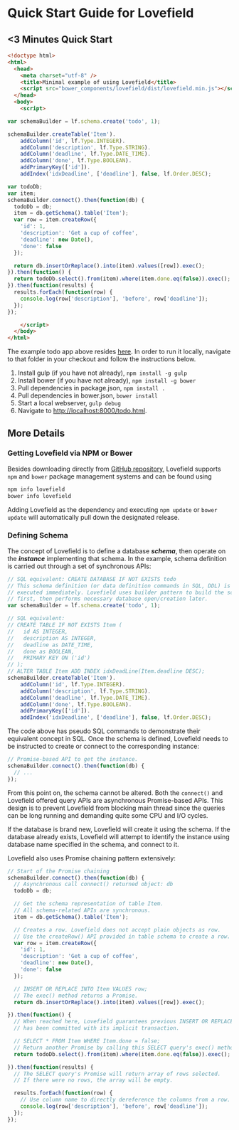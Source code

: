 # Quick Start Guide for Lovefield

## <3 Minutes Quick Start

```html
<!doctype html>
<html>
  <head>
    <meta charset="utf-8" />
    <title>Minimal example of using Lovefield</title>
    <script src="bower_components/lovefield/dist/lovefield.min.js"></script>
  </head>
  <body>
    <script>

var schemaBuilder = lf.schema.create('todo', 1);

schemaBuilder.createTable('Item').
    addColumn('id', lf.Type.INTEGER).
    addColumn('description', lf.Type.STRING).
    addColumn('deadline', lf.Type.DATE_TIME).
    addColumn('done', lf.Type.BOOLEAN).
    addPrimaryKey(['id']).
    addIndex('idxDeadline', ['deadline'], false, lf.Order.DESC);

var todoDb;
var item;
schemaBuilder.connect().then(function(db) {
  todoDb = db;
  item = db.getSchema().table('Item');
  var row = item.createRow({
    'id': 1,
    'description': 'Get a cup of coffee',
    'deadline': new Date(),
    'done': false
  });

  return db.insertOrReplace().into(item).values([row]).exec();
}).then(function() {
  return todoDb.select().from(item).where(item.done.eq(false)).exec();
}).then(function(results) {
  results.forEach(function(row) {
    console.log(row['description'], 'before', row['deadline']);
  });
});

    </script>
  </body>
</html>
```

The example todo app above resides [here](
https://github.com/google/lovefield/tree/master/demos/todo). In order to run
it locally, navigate to that folder in your checkout and follow the instructions
below.

1. Install gulp (if you have not already), ```npm install -g gulp```
2. Install bower (if you have not already), ```npm install -g bower```
3. Pull dependencies in package.json, ```npm install .```
4. Pull dependencies in bower.json, ```bower install```
5. Start a local webserver, ```gulp debug```
6. Navigate to [http://localhost:8000/todo.html](http://localhost:8000/todo.html).


## More Details

### Getting Lovefield via NPM or Bower

Besides downloading directly from [GitHub repository](
https://github.com/google/lovefield/tree/master/dist), Lovefield supports `npm`
and `bower` package management systems and can be found using

```bash
npm info lovefield
bower info lovefield
```

Adding Lovefield as the dependency and executing `npm update` or `bower update`
will automatically pull down the designated release.

### Defining Schema

The concept of Lovefield is to define a database *__schema__*, then operate on
the *__instance__* implementing that schema. In the example, schema definition
is carried out through a set of synchronous APIs:

```js
// SQL equivalent: CREATE DATABASE IF NOT EXISTS todo
// This schema definition (or data definition commands in SQL, DDL) is not
// executed immediately. Lovefield uses builder pattern to build the schema
// first, then performs necessary database open/creation later.
var schemaBuilder = lf.schema.create('todo', 1);

// SQL equivalent:
// CREATE TABLE IF NOT EXISTS Item (
//   id AS INTEGER,
//   description AS INTEGER,
//   deadline as DATE_TIME,
//   done as BOOLEAN,
//   PRIMARY KEY ON ('id')
// );
// ALTER TABLE Item ADD INDEX idxDeadLine(Item.deadline DESC);
schemaBuilder.createTable('Item').
    addColumn('id', lf.Type.INTEGER).
    addColumn('description', lf.Type.STRING).
    addColumn('deadline', lf.Type.DATE_TIME).
    addColumn('done', lf.Type.BOOLEAN).
    addPrimaryKey(['id']).
    addIndex('idxDeadline', ['deadline'], false, lf.Order.DESC);
```

The code above has pseudo SQL commands to demonstrate their equivalent concept
in SQL. Once the schema is defined, Lovefield needs to be instructed to create
or connect to the corresponding instance:

```js
// Promise-based API to get the instance.
schemaBuilder.connect().then(function(db) {
  // ...
});
```

From this point on, the schema cannot be altered. Both the `connect()` and
Lovefield offered query APIs are asynchronous Promise-based APIs. This design
is to prevent Lovefield from blocking main thread since the queries can be
long running and demanding quite some CPU and I/O cycles.

If the database is brand new, Lovefield will create it using the schema. If the
database already exists, Lovefield will attempt to identify the instance using
database name specified in the schema, and connect to it.

Lovefield also uses Promise chaining pattern extensively:

```js
// Start of the Promise chaining
schemaBuilder.connect().then(function(db) {
  // Asynchronous call connect() returned object: db
  todoDb = db;

  // Get the schema representation of table Item.
  // All schema-related APIs are synchronous.
  item = db.getSchema().table('Item');

  // Creates a row. Lovefield does not accept plain objects as row.
  // Use the createRow() API provided in table schema to create a row.
  var row = item.createRow({
    'id': 1,
    'description': 'Get a cup of coffee',
    'deadline': new Date(),
    'done': false
  });

  // INSERT OR REPLACE INTO Item VALUES row;
  // The exec() method returns a Promise.
  return db.insertOrReplace().into(item).values([row]).exec();

}).then(function() {
  // When reached here, Lovefield guarantees previous INSERT OR REPLACE
  // has been committed with its implicit transaction.

  // SELECT * FROM Item WHERE Item.done = false;
  // Return another Promise by calling this SELECT query's exec() method.
  return todoDb.select().from(item).where(item.done.eq(false)).exec();

}).then(function(results) {
  // The SELECT query's Promise will return array of rows selected.
  // If there were no rows, the array will be empty.

  results.forEach(function(row) {
    // Use column name to directly dereference the columns from a row.
    console.log(row['description'], 'before', row['deadline']);
  });
});
```
